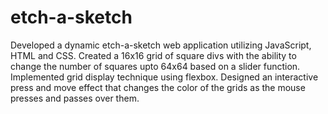 # etch-a-sketch
Developed a dynamic etch-a-sketch web application utilizing JavaScript, HTML and CSS. Created a 16x16 grid of square divs with the ability to change the number of squares upto 64x64 based on a slider function. Implemented grid display technique using flexbox. Designed an interactive press and move effect that changes the color of the grids as the mouse presses and passes over them.